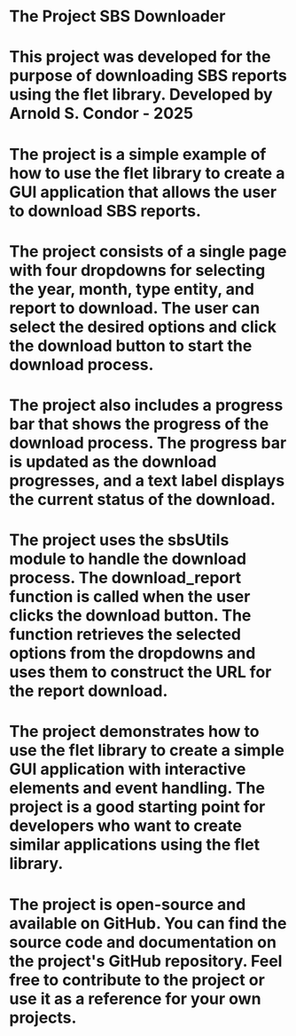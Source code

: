 # The Project SBS Downloader
# This project was developed for the purpose of downloading SBS reports using the flet library. Developed by Arnold S. Condor - 2025
# The project is a simple example of how to use the flet library to create a GUI application that allows the user to download SBS reports.
# The project consists of a single page with four dropdowns for selecting the year, month, type entity, and report to download. The user can select the desired options and click the download button to start the download process.
# The project also includes a progress bar that shows the progress of the download process. The progress bar is updated as the download progresses, and a text label displays the current status of the download.
# The project uses the sbsUtils module to handle the download process. The download_report function is called when the user clicks the download button. The function retrieves the selected options from the dropdowns and uses them to construct the URL for the report download.
# The project demonstrates how to use the flet library to create a simple GUI application with interactive elements and event handling. The project is a good starting point for developers who want to create similar applications using the flet library.
# The project is open-source and available on GitHub. You can find the source code and documentation on the project's GitHub repository. Feel free to contribute to the project or use it as a reference for your own projects.

